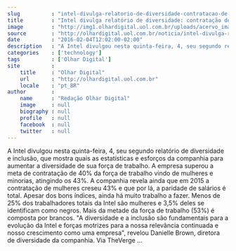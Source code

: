 ```yaml
---
slug          : "intel-divulga-relatorio-de-diversidade-contratacao-de-mulheres-cresce-43"
title         : "Intel divulga relatório de diversidade: contratação de mulheres cresce 43%"
image         : "http://img1.olhardigital.uol.com.br/uploads/acervo_imagens/2016/02/20160204122509_660_420.jpg"
source        : "http://olhardigital.uol.com.br/noticia/intel-divulga-relatorio-de-diversidade-contratacao-de-mulheres-cresce-43/54922"
date          : "2016-02-04T12:02:00-02:00"
description   : "A Intel divulgou nesta quinta-feira, 4, seu segundo relatório de diversidade e inclusão, que mostra quais as estatísticas e esforços da companhia para aumentar a diversidade de sua força de trabalho. A empresa superou a meta de contratação de 40% da força de trabalho vindo de mulheres e minorias, atingindo os 43%. A companhia revela ainda que em 2015 a contratação de mulheres creseu 43% e que por lá, a paridade de salários é total. Apesar dos bons índices, ainda há muito trabalho a fazer. Menos de 25% dos trabalhadores totais da Intel são mulheres e 3,5% deles se identificam como negros. Mais da metade da força de trabalho (53%) é composta por brancos. 'A diversidade e a inclusão são fundamentais para a evolução da Intel e forças motrizes para a nossa relevância continuada e nosso crescimento como uma empresa', revelou Danielle Brown, diretora de diversidade da companhia. Via TheVerge ..."
categories    : ['technology']
tags          : ['Olhar Digital']
site          :
    title     : "Olhar Digital"
    url       : "http://olhardigital.uol.com.br"
    locale    : "pt_BR"
author        :
    name      : "Redação Olhar Digital"
    image     : null
    biography : null
    profile   : null
    facebook  : null
    twitter   : null
---
```


A Intel divulgou nesta quinta-feira, 4, seu segundo relatório de diversidade e inclusão, que mostra quais as estatísticas e esforços da companhia para aumentar a diversidade de sua força de trabalho. A empresa superou a meta de contratação de 40% da força de trabalho vindo de mulheres e minorias, atingindo os 43%. A companhia revela ainda que em 2015 a contratação de mulheres creseu 43% e que por lá, a paridade de salários é total. Apesar dos bons índices, ainda há muito trabalho a fazer. Menos de 25% dos trabalhadores totais da Intel são mulheres e 3,5% deles se identificam como negros. Mais da metade da força de trabalho (53%) é composta por brancos. "A diversidade e a inclusão são fundamentais para a evolução da Intel e forças motrizes para a nossa relevância continuada e nosso crescimento como uma empresa", revelou Danielle Brown, diretora de diversidade da companhia. Via TheVerge ...
